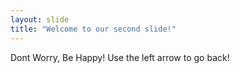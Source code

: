 ```yaml
---
layout: slide
title: "Welcome to our second slide!"
---
```

Dont Worry, Be Happy!
Use the left arrow to go back!
